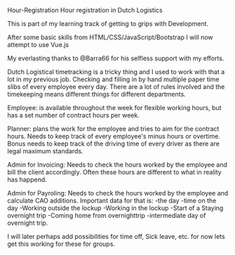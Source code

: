 Hour-Registration
Hour registration in Dutch Logistics

This is part of my learning track of getting to grips with Development.

After some basic skills from HTML/CSS/JavaScript/Bootstrap I will now attempt to use Vue.js

My everlasting thanks to @Barra66 for his selfless support with my efforts.

Dutch Logistical timetracking is a tricky thing and I used to work with that a lot in my previous job. Checking and filling in by hand multiple paper time slibs of every employee every day. There are a lot of rules involved and the timekeeping means different things for different departments.

Employee: is available throughout the week for flexible working hours, but has a set number of contract hours per week.

Planner: plans the work for the employee and tries to aim for the contract hours. Needs to keep track of every employee's minus hours or overtime. Bonus needs to keep track of the driving time of every driver as there are legal maximum standards.

Admin for Invoicing: Needs to check the hours worked by the employee and bill the client accordingly. Often these hours are different to what in reality has happend.

Admin for Payroling: Needs to check the hours worked by the employee and calculate CAO additions. Important data for that is: -the day -time on the day -Working outside the lockup -Working in the lockup -Start of a Staying overnight trip -Coming home from overnighttrip -intermediate day of overnight trip.

I will later perhaps add possibilities for time off, Sick leave, etc. for now lets get this working for these for groups.
